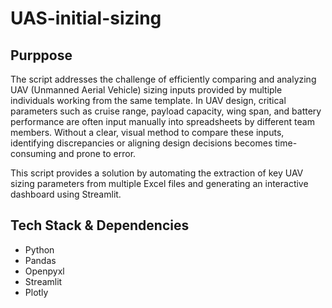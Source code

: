 # UAS-initial-sizing

## Purppose
The script addresses the challenge of efficiently comparing and analyzing UAV (Unmanned Aerial Vehicle) sizing inputs provided by multiple individuals working from the same template. In UAV design, critical parameters such as cruise range, payload capacity, wing span, and battery performance are often input manually into spreadsheets by different team members. Without a clear, visual method to compare these inputs, identifying discrepancies or aligning design decisions becomes time-consuming and prone to error.

This script provides a solution by automating the extraction of key UAV sizing parameters from multiple Excel files and generating an interactive dashboard using Streamlit.

## Tech Stack & Dependencies
- Python
- Pandas
- Openpyxl
- Streamlit
- Plotly
